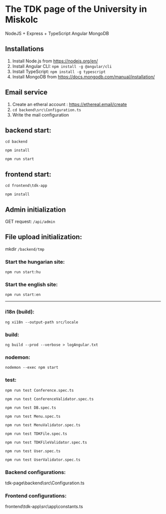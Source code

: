 # The TDK page of the University in Miskolc

NodeJS + Express + TypeScript
Angular
MongoDB

## Installations
1. Install Node.js from https://nodejs.org/en/
2. Install Angular CLI: `npm install -g @angular/cli`
3. Install TypeScript: `npm install -g typescript`
4. Install MongoDB from  https://docs.mongodb.com/manual/installation/


## Email service
1. Create an etheral account : https://ethereal.email/create  
2. `cd backend\src\Configuration.ts`  
3. Write the mail configuration  

## backend start:
`cd backend`

`npm install`

`npm run start`


## frontend start:
`cd frontend\tdk-app`

`npm install`

## Admin initialization
GET request: `/api/admin`

## File upload initialization:
 mkdir `/backend/tmp`

### Start the hungarian site:
`npm run start:hu`
### Start the english site:
`npm run start:en`

-------------------------------------------------------------------------------------------------------------------------

### i18n (build):
`ng xi18n --output-path src/locale`


### build:
`ng build --prod --verbose > logAngular.txt`


### nodemon:
`nodemon --exec npm start`


### test:

`npm run test Conference.spec.ts`

`npm run test ConferenceValidator.spec.ts`

`npm run test DB.spec.ts`

`npm run test Menu.spec.ts`

`npm run test MenuValidator.spec.ts`

`npm run test TDKFile.spec.ts`

`npm run test TDKFileValidator.spec.ts`

`npm run test User.spec.ts`

`npm run test UserValidator.spec.ts`


### Backend configurations:
tdk-page\backend\src\Configuration.ts


### Frontend configurations:
frontend\tdk-app\src\app\constants.ts